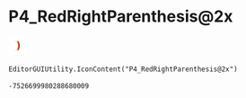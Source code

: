 # P4_RedRightParenthesis@2x
![](/img/P4_RedRightParenthesis@2x.png)

``` CSharp
EditorGUIUtility.IconContent("P4_RedRightParenthesis@2x")
```
```
-7526699980288680009
```
